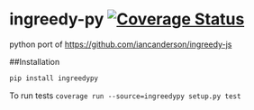 # ingreedy-py [![Coverage Status](https://coveralls.io/repos/scttcper/ingreedy-py/badge.svg?branch=master&service=github)](https://coveralls.io/github/scttcper/ingreedy-py?branch=master)
python port of https://github.com/iancanderson/ingreedy-js

##Installation
```bash
pip install ingreedypy
```

To run tests ```coverage run --source=ingreedypy setup.py test```
